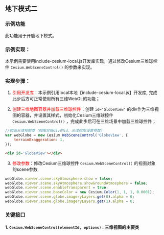 ## 地下模式二

### 示例功能

此功能用于开启地下模式。

### 示例实现：

本示例需要使用include-cesium-local.js开发库实现，通过修改Cesium三维球控件 `Cesium.WebSceneControl()` 的参数来实现。

### 实现步骤：

1. <font color=red>引用开发库</font>：本示例引用local本地【include-cesium-local.js】开发库, 完成此步后方可正常使用所有三维WebGL的功能；

2. <font color=red>创建三维地图容器并加载三维球控件</font>：创建 `id='GlobeView'` 的div作为三维视图的容器，并设置其样式，初始化Cesium三维球控件 `Cesium.WebSceneControl()` ，完成此步后可在三维场景中加载三维球控件；

``` Javascript
//构造三维视图类（视图容器div的id，三维视图设置参数）
var webGlobe = new Cesium.WebSceneControl('GlobeView', {
    terrainExaggeration: 1,
});
```

``` html
<div id='GlobeView'></div>
```

3.  <font color=red>修改参数</font>：修改Cesium三维球控件 `Cesium.WebSceneControl()` 的视图对象的scene参数

``` Javascript
webGlobe.viewer.scene.skyAtmosphere.show = false;
webGlobe.viewer.scene.skyAtmosphere.showGroundAtmosphere = false;
webGlobe.viewer.scene.enableTransparent = true;
webGlobe.viewer.scene.baseColor = new Cesium.Color(1, 1, 1, 0.0001);
webGlobe.viewer.scene.globe.imageryLayers.get(0).alpha = 0;
webGlobe.viewer.scene.globe.imageryLayers.get(1).alpha = 0;
```

### 关键接口

#### 1. `Cesium.WebSceneControl(elementId, options)` : 三维视图的主要类
